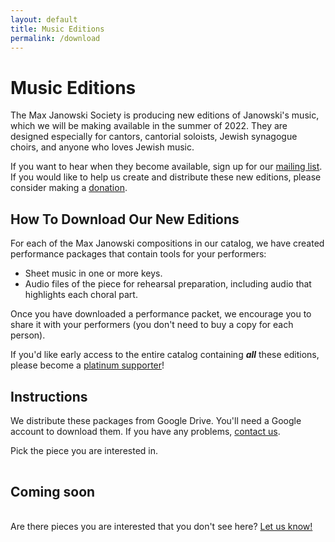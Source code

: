 ```yaml
---
layout: default
title: Music Editions
permalink: /download
---
```


# Music Editions

The Max Janowski Society is producing new editions of Janowski's music,
which we will be making available in the summer of 2022. They are designed
especially for cantors, cantorial soloists, Jewish synagogue choirs, and anyone
who loves Jewish music.

If you want to hear when they become available, sign up for our [mailing list](/subscribe). If you would like to help us create and distribute these new editions, please consider making a [donation](/donate).

## How To Download Our New Editions

For each of the Max Janowski compositions in our catalog, we have created
performance packages that contain tools for your performers:

* Sheet music in one or more keys.
* Audio files of the piece for rehearsal preparation, including audio that highlights each choral part.

Once you have downloaded a performance packet, we encourage you to share it
with your performers (you don't need to buy a copy for each person).

If you'd like early access to the entire catalog containing ***all*** these
editions, please become a [platinum supporter](/platinum)!

## Instructions

We distribute these packages from Google Drive. You'll need a Google account to download them. If you have any problems, [contact us](/contact).

Pick the piece you are interested in.

<table id="editions-list" class="editions-list">
</table>

## Coming soon

<table id="coming-soon-list" class="editions-list">
</table>

Are there pieces you are interested that you don't see here?
[Let us know!](/contact)

<script>
window.onload = e => {
  loadEditionLinks(1, document.getElementById('editions-list'));
  loadEditionLinks(0, document.getElementById('coming-soon-list'));
}

</script>
